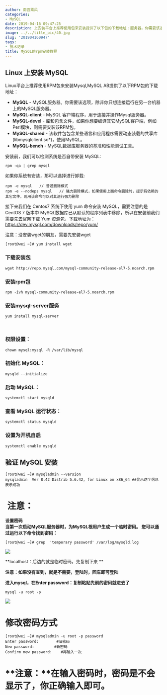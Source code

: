 ```yaml
---
author: 南宫乘风
categories:
- MySQL
date: 2019-04-16 09:47:25
description: 上安装平台上推荐使用包来安装提供了以下包的下载地址：服务器。你需要该选项，除非你只想连接运行在另一台机器上的服务器。客户端程序，用于连接并操作服务器。库和包含文件，如果你想要编译其它客户端，例如模块，。。。。。。。
image: ../../title_pic/40.jpg
slug: '201904160947'
tags:
- 技术记录
title: MySQL的rpm安装教程
---
```


<!--more-->

## Linux 上安装 MySQL

Linux平台上推荐使用RPM包来安装Mysql,MySQL AB提供了以下RPM包的下载地址：

- **MySQL** - MySQL服务器。你需要该选项，除非你只想连接运行在另一台机器上的MySQL服务器。
- **MySQL-client** - MySQL 客户端程序，用于连接并操作Mysql服务器。
- **MySQL-devel** - 库和包含文件，如果你想要编译其它MySQL客户端，例如Perl模块，则需要安装该RPM包。
- **MySQL-shared** - 该软件包包含某些语言和应用程序需要动态装载的共享库\(libmysqlclient.so\*\)，使用MySQL。
- **MySQL-bench** - MySQL数据库服务器的基准和性能测试工具。

安装前，我们可以检测系统是否自带安装 MySQL:

```
rpm -qa | grep mysql
```

如果你系统有安装，那可以选择进行卸载:

```
rpm -e mysql　　// 普通删除模式
rpm -e --nodeps mysql　　// 强力删除模式，如果使用上面命令删除时，提示有依赖的其它文件，则用该命令可以对其进行强力删除
```

接下来我们在 Centos7 系统下使用 yum 命令安装 MySQL，需要注意的是 CentOS 7 版本中 MySQL数据库已从默认的程序列表中移除，所以在安装前我们需要先去官网下载 Yum 资源包，下载地址为：<https://dev.mysql.com/downloads/repo/yum/>

注意：没安装wget的朋友，需要先安装wget

```
[root@wei ~]# yum install wget
```

### 下载安装包

```
wget http://repo.mysql.com/mysql-community-release-el7-5.noarch.rpm
```

### 安装rpm包

```
rpm -ivh mysql-community-release-el7-5.noarch.rpm
```

### 安装mysql-server服务

```
yum install mysql-server
```

 

### 权限设置：

```
chown mysql:mysql -R /var/lib/mysql
```

### 初始化 MySQL：

```
mysqld --initialize
```

### 启动 MySQL：

```
systemctl start mysqld
```

### 查看 MySQL 运行状态：

```
systemctl status mysqld
```

### 设置为开机自启

```
systemctl enable mysqld
```

## 验证 MySQL 安装

```
[root@wei ~]# mysqladmin --version
mysqladmin  Ver 8.42 Distrib 5.6.42, for Linux on x86_64 ##显示这个信息表示成功
```

#  注意：

**设置密码   
当第一次启动MySQL服务器时，为MySQL根用户生成一个临时密码。 您可以通过运行以下命令找到密码：**

```
[root@wei ~]# grep  'temporary password' /var/log/mysqld.log
```

![](../../image/20190416092547812.jpg)

**localhost：后边的就是临时密码，先复制下来 **

**注意：如果没有查到，就是不需要，登陆时，回车即可登陆**

**进入mysql，在Enter password：复制粘贴先前的密码就进去了**

```
mysql -u root -p
```

![](../../image/20190416092811232.png)

# **修改密码方式**

```
[root@wei ~]# mysqladmin -u root -p password
Enter password:        #旧密码
New password:         #新密码
Confirm new password:    #再输入一次
```

# **注意：**在输入密码时，密码是不会显示了，你正确输入即可。